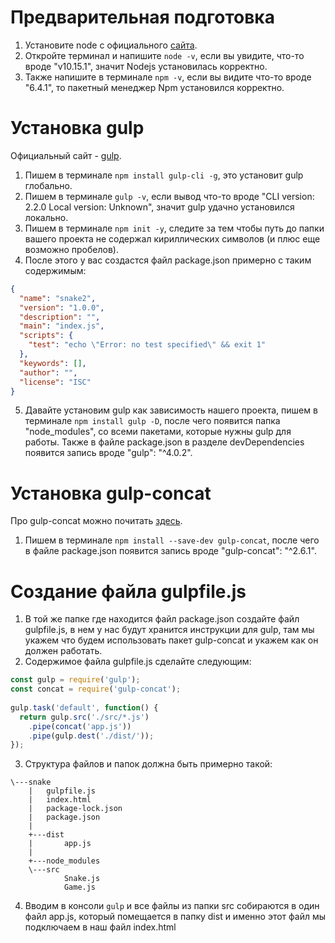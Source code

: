 # Предварительная подготовка

1. Установите node с официального [сайта](https://nodejs.org).
2. Откройте терминал и напишите `node -v`, если вы увидите, что-то вроде 
"v10.15.1", значит Nodejs установилась корректно.
3. Также напишите в терминале `npm -v`, если вы видите что-то вроде "6.4.1", то
пакетный менеджер Npm установился корректно.

# Установка gulp

Официальный сайт - [gulp](https://gulpjs.com/).

1. Пишем в терминале `npm install gulp-cli -g`, это установит gulp глобально.
2. Пишем в терминале `gulp -v`, если вывод что-то вроде "CLI version: 2.2.0
Local version: Unknown", значит gulp удачно установился локально.
3. Пишем в терминале `npm init -y`, следите за тем чтобы путь до папки вашего проекта
не содержал кириллических символов (и плюс еще возможно пробелов).
4. После этого у вас создастся файл package.json примерно с таким содержимым:
```json
{
  "name": "snake2",
  "version": "1.0.0",
  "description": "",
  "main": "index.js",
  "scripts": {
    "test": "echo \"Error: no test specified\" && exit 1"
  },
  "keywords": [],
  "author": "",
  "license": "ISC"
}
```
5. Давайте установим gulp как зависимость нашего проекта, пишем в терминале
`npm install gulp -D`, после чего появится папка "node_modules", со всеми пакетами,
которые нужны gulp для работы. Также в файле package.json в разделе devDependencies
появится запись вроде "gulp": "^4.0.2".

# Установка gulp-concat

Про gulp-concat можно почитать [здесь](https://www.npmjs.com/package/gulp-concat).

1. Пишем в терминале `npm install --save-dev gulp-concat`, после чего в файле
package.json появится запись вроде "gulp-concat": "^2.6.1".

# Создание файла gulpfile.js

1. В той же папке где находится файл package.json создайте файл gulpfile.js, в нем
у нас будут хранится инструкции для gulp, там мы укажем что будем использовать пакет
gulp-concat и укажем как он должен работать.
2. Содержимое файла gulpfile.js сделайте следующим:
```javascript
const gulp = require('gulp');
const concat = require('gulp-concat');
 
gulp.task('default', function() {
  return gulp.src('./src/*.js')
    .pipe(concat('app.js'))
    .pipe(gulp.dest('./dist/'));
});
```
3. Структура файлов и папок должна быть примерно такой:
```
\---snake
    |   gulpfile.js
    |   index.html
    |   package-lock.json
    |   package.json
    |   
    +---dist
    |       app.js
    |       
    +---node_modules
    \---src
            Snake.js
            Game.js
```
4. Вводим в консоли `gulp` и все файлы из папки src собираются в один файл app.js,
который помещается в папку dist и именно этот файл мы подключаем в наш файл index.html